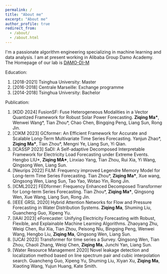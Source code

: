```yaml
---
permalink: /
title: "About me"
excerpt: "About me"
author_profile: true
redirect_from: 
  - /about/
  - /about.html
---
```



I'm a passionate algorithm engineering specializing in machine learning and data analysis. I am at present working in Alibaba Group Damo Academy. The Homepage of our lab is [DAMO-DI-M](https://github.com/DAMO-DI-ML)


Education:
1. [2018-2021] Tsinghua University: Master
2. [2016-2018] Centrale Marseille: Exchange programme
3. [2014-2018] Tsinghua University: Bachelor

Publication:
1. [KDD 2024] FusionSF: Fuse Heterogeneous Modalities in a Vector Quantized Framework for Robust Solar Power Forecasting. __Ziqing Ma\*__, Wenwei Wang\*, Tian Zhou\*, Chao Chen, Bingqing Peng, Liang Sun, Rong Jin.
2. [CIKM 2023] GCformer: An Efficient Framework for Accurate and Scalable Long-Term Multivariate Time Series Forecasting. Yanjun Zhao\*, __Ziqing Ma\*__, Tian Zhou\*, Mengni Ye, Liang Sun, Yi Qian.
3. [ICASSP 2023] SaDI: A Self-adaptive Decomposed Interpretable Framework for Electricity Load Forecasting under Extreme Events. Hengbo LIU\*, __Ziqing MA\*__, Linxiao Yang, Tian Zhou, Rui Xia, Yi Wang, Qingsong Wen, Liang Sun.
4. [Neurips 2022] FiLM: Frequency improved Legendre Memory Model for Long-term Time Series Forecasting. Tian Zhou\*, __Ziqing Ma\*__, Xue wang, Qingsong Wen, Liang Sun, Tao Yao, Wotao Yin, Rong Jin. 
5. [ICML2022] FEDformer: Frequency Enhanced Decomposed Transformer for Long-term Series Forecasting. Tian Zhou\*, __Ziqing Ma\*__, Qingsong Wen, Xue Wang, Liang Sun, Rong Jin.
6. [IEEE GRSL 2020] Hybrid Attention Networks for Flow and Pressure Forecasting in Water Distribution Systems. __Ziqing Ma__, Shuming Liu, Guancheng Guo, Xipeng Yu.
7. [IAAI 2023] eForecaster: Unifying Electricity Forecasting with Robust, Flexible, and Explainable Machine Learning Algorithms. Zhaoyang Zhu, Weiqi Chen, Rui Xia, Tian Zhou, Peisong Niu, Bingqing Peng, Wenwei Wang, Hengbo Liu, __Ziqing Ma__, Qingsong Wen, Liang Sun.
8. [IJCAI 2023] Transformer for time series a Survey. Qingsong Wen, Tian Zhou, Chaoli Zhang, Weiqi Chen, __Ziqing Ma__, Junchi Yan, Liang Sun.
9. [Water Resource Management 2020] Novel leakage detection and localization method based on line spectrum pair and cubic interpolation search. Guancheng Guo, Xipeng Yu, Shuming Liu, Xiyan Xu, __Ziqing Ma__, Xiaoting Wang, Yujun Huang, Kate Smith.
